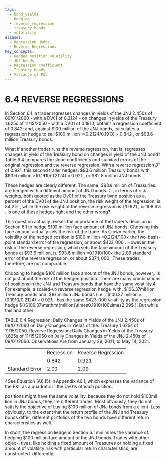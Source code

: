 ```yaml
---
tags:
  - bond_yields
  - hedging
  - reverse_regression
  - treasury_bonds
  - volatility
aliases:
  - Regression Hedge
  - Reverse Regressions
key_concepts:
  - Hedged position volatility
  - JNJ bonds
  - Regression coefficient
  - Treasury bonds
  - Variance of P&L
---
```


# 6.4 REVERSE REGRESSIONS  

In Section 6.1, a trader regresses changes in yields of the JNJ 2.450s of 09/01/2060 - with a DV01 of 0.2124 - on changes in yields of the Treasury 1.625s of 11/15/2050 - with a DV01 of 0.1910; obtains a regression coefficient of 0.842; and, against $\$100$ million of the JNJ bonds, calculates a regression hedge to sell $\$100$ million $\times(0.2124/0.1910)\times0.842$ , or $\$93.6$ million Treasury bonds.  

What if another trader runs the reverse regression, that is, regresses changes in yield of the Treasury bond on changes in yield of the JNJ bond? Table 6.4 compares the slope coefficients and standard errors of the original regression and the reverse regression. With a reverse regression $\hat{\beta}$ of 0.921, this second trader hedges. $\$93.6$ million Treasury bonds with $\$93.6$ million $\times(0.1910/0.2124)\times0.921$ , or $\$82.8$ million JNJ bonds..  

These hedges are clearly different. The same. $\$93.6$ million of Treasuries. are hedged with a different amount of JNJ bonds. Or, in terms of risk weights, both quoted as the Dv01 of the Treasury bond position as a. percent of the DV01 of the JNJ position, the risk weight of the regression. is $84.2\%$ , while the risk weight of the reverse regression is $1/0.921$ , or $108.6\%$ . Is one of these hedges right and the other wrong?  

This question actually reveals the importance of the trader's decision in Section 6.1 to hedge $\$100$ million face amount of JNJ bonds. Choosing this face amount actually sets the risk of the trade. As shown earlier, the volatility of the hedged position is $\$100$ million $\times0.2124/100\times$ the two-basis-point standard error of the regression, or about $\$423,000$ . However, the risk of the reverse regression, which sets the face amount of the Treasury bonds at $\$93.6$ million, is. $\$93.6$ million $\times0.1910/100\times$ the 2.09 standard error of the reverse regression, or about $\$374,000$ . These trades, therefore, are not comparable.  

Choosing to hedge $\$100$ million face amount of the JNJ bonds, however,. is not just about the risk of the hedged position. There are many combinations of positions in the JNJ and Treasury bonds that have the same volatility.4 For example, a scaled-up reverse regression hedge, with. $\$106.37\mathrm{mil}$ lion Treasury bonds and. $\$88$ million JNJ bonds (i.e.,. $\$106.37$ million $\times$ $(0.1910/0.2124)\times0.921;$ , has the same $\$423,000$ volatility as the regression hedge $(\S106.37\mathrm{million}\times0.1910/100\times2.09$ ). But while this and other  

TABLE 6.4 Regression: Daily Changes in Yields of the JNJ 2.450s of 09/01/2060 on Daily Changes in Yields of the. Treasury 1.625s of 11/15/2050. Reverse Regression: Daily Changes in Yields of the Treasury 1.625s of 11/15/2050 on Daily Changes in Yields of the JNJ 2.450s of 09/01/2060. Observations Are from January 29, 2021, to May 14, 2021.   


<html><body><table><tr><td></td><td>Regression</td><td>Reverse Regression</td></tr><tr><td></td><td>0.842</td><td>0.921</td></tr><tr><td>Standard Error</td><td>2.00</td><td>2.09</td></tr></table></body></html>  

4See Equation (A6.15) in Appendix A6.1, which expresses the variance of the P&L as a quadratic in the Dv01s of each position..  

positions might have the same volatility, because they do not hold $\$100\mathrm{mil}$ lion in JNJ bonds, they are different trades. Most obviously, they do not satisfy the objective of buying $\$100$ million of JNJ bonds from a client. Less obviously, to the extent that the return profile of the JNJ and Treasury bonds differ, different portfolios of the two bonds have different return characteristics as well.  

In short, the regression hedge in Section 6.1 minimizes the variance of. hedging $\$100$ million face amount of the JNJ bonds. Trades with other objec-. tives, like holding a fixed amount of Treasuries or holding a fixed amount of volatility risk with particular return characteristics, are constructed. differently.  
